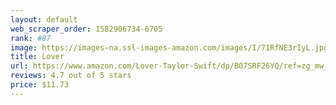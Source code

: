 ```yaml
---
layout: default 
﻿web_scraper_order: 1582906734-6705
rank: #87
image: https://images-na.ssl-images-amazon.com/images/I/71RfNE3rIyL.jpg
title: Lover
url: https://www.amazon.com/Lover-Taylor-Swift/dp/B07SRF26YQ/ref=zg_mw_music_87?_encoding=UTF8&psc=1&refRID=X8V12YXMQG7N6EH1X8Q3
reviews: 4.7 out of 5 stars
price: $11.73 
---
```


